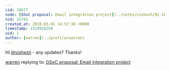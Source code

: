 ```yaml
---
cid: 18677
node: [GSoC proposal: Email integration project](../notes/vishesh/02-16-2018/email-integration-project)
nid: 15745
created_at: 2018-03-01 14:57:38 +0000
timestamp: 1519916258
uid: 1
author: [warren](../profile/warren)
---
```


Hi [@vishesh](/profile/vishesh) - any updates? Thanks!

[warren](../profile/warren) replying to: [GSoC proposal: Email integration project](../notes/vishesh/02-16-2018/email-integration-project)


